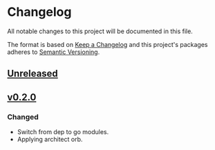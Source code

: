 # Changelog

All notable changes to this project will be documented in this file.

The format is based on [Keep a Changelog](http://keepachangelog.com/en/1.0.0/)
and this project's packages adheres to [Semantic Versioning](http://semver.org/spec/v2.0.0.html).

## [Unreleased]

## [v0.2.0]

### Changed

- Switch from dep to go modules.
- Applying architect orb.


[Unreleased]: https://github.com/giantswarm/rangepool/compare/v0.2.0..HEAD
[v0.2.0]: https://github.com/giantswarm/rangepool/releases/tag/v0.2.0


